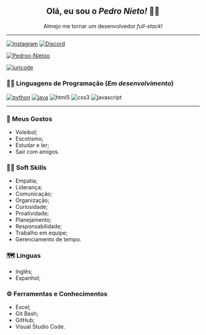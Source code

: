 <h2 align="center"> Olá, eu sou o <i>Pedro Nieto!</i> 👋🏼 </h2>
<p align="center"> Almejo me tornar um desenvolvedor <i>full-stack</i>! </p>
<hr>

[![Instagram](https://img.shields.io/badge/Instagram-E4405F?style=for-the-badge&logo=instagram&logoColor=white)](https://www.instagram.com/pedroonietoo/)
[![Discord](https://img.shields.io/badge/Discord-7289DA?style=for-the-badge&logo=discord&logoColor=white)](https://discord.com/)

[![Pedroo-Nietoo](https://github-readme-stats.vercel.app/api?username=Pedroo-NietoO&theme=tokyonight&show_icons=true)](https://github.com/Pedroo-Nietoo/)

[![iuricode](https://github-readme-stats.vercel.app/api/top-langs/?username=Pedroo-Nietoo&hide=html&layout=compact&theme=tokyonight)](https://github.com/Pedroo-Nietoo/)
### 👨‍💻 Linguagens de Programação (_Em desenvolvimento_)

<div style="display: inline_block">
<a href="https://www.python.org/"><img align="center" alt="python" src="https://img.shields.io/badge/Python-3776AB?style=for-the-badge&logo=python&logoColor=white"/></a>
<a href="https://www.java.com/pt-BR/"><img align="center" alt="java" src="https://img.shields.io/badge/Java-ED8B00?style=for-the-badge&logo=java&logoColor=white"/></a>
<img align="center" alt="html5" src="https://img.shields.io/badge/HTML5-E34F26?style=for-the-badge&logo=html5&logoColor=white"/>
<img align="center" alt="css3" src="https://img.shields.io/badge/CSS3-1572B6?style=for-the-badge&logo=css3&logoColor=white"/>
<img align="center" alt="javascript" src="https://img.shields.io/badge/JavaScript-F7DF1E?style=for-the-badge&logo=javascript&logoColor=black"/>
<hr>

### 👀 Meus Gostos
- Voleibol;
- Escotismo;
- Estudar e ler;
- Sair com amigos.

### 🤝🏼 Soft Skills
- Empatia;
- Liderança;
- Comunicação;
- Organização;
- Curiosidade;
- Proatividade;
- Planejamento;
- Responsabilidade;
- Trabalho em equipe;
- Gerenciamento de tempo.

### 🗺 Línguas
- Inglês;
- Espanhol;

### ⚙ Ferramentas e Conhecimentos
- Excel;
- Git Bash;
- GitHub;
- Visual Studio Code.
